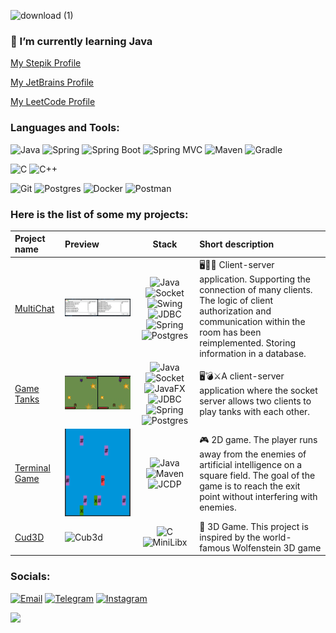 ![download (1)](https://user-images.githubusercontent.com/94602550/189288384-d4c469c4-6eef-4d05-8099-5435d99a015e.gif)


### 🌱 I’m currently learning Java

[My Stepik Profile](https://stepik.org/users/534081423)

[My JetBrains Profile](https://hyperskill.org/profile/270256147)

[My LeetCode Profile](https://leetcode.com/shevelevatv95/)



### Languages and Tools:

![Java](https://img.shields.io/badge/Java-1E7775?style=for-the-badge&logo=java&logoColor=E9D54D)
![Spring](https://img.shields.io/badge/-Spring-1E7775?style=for-the-badge&logo=Spring)
![Spring Boot](https://img.shields.io/badge/-Spring_boot-1E7775?style=for-the-badge&logo=SpringBoot)
![Spring MVC](https://img.shields.io/badge/-Spring_MVC-1E7775?style=for-the-badge&logo=Spring)
![Maven](https://img.shields.io/badge/-Maven-1E7775?style=for-the-badge&logo=apache&logoColor=6296CC)
![Gradle](https://img.shields.io/badge/-Gradle-1E7775?style=for-the-badge&logo=Gradle&logoColor=6296CC)



![C](https://img.shields.io/badge/-C-1E7775?style=for-the-badge&logo=C&logoColor=6296CC)
![C++](https://img.shields.io/badge/-C++-1E7775?style=for-the-badge&logo=C%2b%2b&logoColor=6296CC)

![Git](https://img.shields.io/badge/-GIT-1E7775?style=for-the-badge&logo=GIT&logoColor=F88C00)
![Postgres](https://img.shields.io/badge/-PostgreSQL-1E7775?style=for-the-badge&logo=PostgreSQL&logoColor=6296CC)
![Docker](https://img.shields.io/badge/-Docker-1E7775?style=for-the-badge&logo=Docker&logoColor=6296CC)
![Postman](https://img.shields.io/badge/-Postman-1E7775?style=for-the-badge&logo=Postman&logoColor=F88C00)



### Here is the list of some my projects:

| Project name                                                                        | Preview                                                                                            |                                                                                                                                                                                                                                                                                 Stack                                                                                                                                                                                                                                                                                  | Short description                                                                                                                                                                                           |
|:------------------------------------------------------------------------------------|:---------------------------------------------------------------------------------------------------|:----------------------------------------------------------------------------------------------------------------------------------------------------------------------------------------------------------------------------------------------------------------------------------------------------------------------------------------------------------------------------------------------------------------------------------------------------------------------------------------------------------------------------------------------------------------------:|:------------------------------------------------------------------------------------------------------------------------------------------------------------------------------------------------------------|
| [MultiChat](https://github.com/Sheveleva-Tatiana/Super_Multi_Chat)                  | ![chat](https://github.com/Sheveleva-Tatiana/Sheveleva-Tatiana/blob/main/accert/chat3.gif)         | ![Java](https://img.shields.io/badge/Java-2F4F4F?style=flat&logo=java&logoColor=E9D54D) ![Socket](https://img.shields.io/badge/Socket_API-2F4F4F?style=flat&logo=java&logoColor=E9D54D) ![Swing](https://img.shields.io/badge/Java_Swing-2F4F4F?style=flat&logo=swing&logoColor=E9D54D) ![JDBC](https://img.shields.io/badge/JDBC-2F4F4F?style=flat&logo=JDBC&logoColor=E9D54D) ![Spring](https://img.shields.io/badge/-Spring-2F4F4F?style=flat&logo=Spring) ![Postgres](https://img.shields.io/badge/-PostgreSQL-2F4F4F?style=flat&logo=PostgreSQL&logoColor=6296CC) | 🖥💬💬 Client-server application. Supporting the connection of many clients. The logic of client authorization and communication within the room has been reimplemented. Storing information in a database. |
| [Game Tanks](https://github.com/Sheveleva-Tatiana/Piscine-Java/tree/main/Rush01)    | ![tanks](https://github.com/Sheveleva-Tatiana/Sheveleva-Tatiana/blob/main/accert/tanks2.gif)       |  ![Java](https://img.shields.io/badge/Java-2F4F4F?style=flat&logo=java&logoColor=E9D54D) ![Socket](https://img.shields.io/badge/Socket_API-2F4F4F?style=flat&logo=java&logoColor=E9D54D) ![JavaFX](https://img.shields.io/badge/JavaFX-2F4F4F?style=flat&logo=swing&logoColor=E9D54D) ![JDBC](https://img.shields.io/badge/JDBC-2F4F4F?style=flat&logo=JDBC&logoColor=E9D54D) ![Spring](https://img.shields.io/badge/-Spring-2F4F4F?style=flat&logo=Spring) ![Postgres](https://img.shields.io/badge/-PostgreSQL-2F4F4F?style=flat&logo=PostgreSQL&logoColor=6296CC)   | 🖥💣⚔️A client-server application where the socket server allows two clients to play tanks with each other.                                                                                                 |
| [Terminal Game](https://github.com/Sheveleva-Tatiana/Piscine-Java/tree/main/Rush00) | ![gameTerm](https://github.com/Sheveleva-Tatiana/Sheveleva-Tatiana/blob/main/accert/termGame2.png) |                                                                                                                                               ![Java](https://img.shields.io/badge/Java-2F4F4F?style=flat&logo=java&logoColor=E9D54D) ![Maven](https://img.shields.io/badge/Maven-2F4F4F?style=flat&logo=java&logoColor=E9D54D) ![JCDP](https://img.shields.io/badge/JCDP-2F4F4F?style=flat&logo=swing&logoColor=E9D54D)                                                                                                                                               | 🎮 2D game. The player runs away from the enemies of artificial intelligence on a square field. The goal of the game is to reach the exit point without interfering with enemies.                           |
| [Cud3D](https://github.com/Sheveleva-Tatiana/cub3D)                                 | ![Cub3d](https://github.com/Sheveleva-Tatiana/Sheveleva-Tatiana/blob/main/accert/Cub3d_2.gif)      |                                                                                                                                                                                           ![C](https://img.shields.io/badge/C-2F4F4F?style=flat&logo=java&logoColor=E9D54D) ![MiniLibx](https://img.shields.io/badge/MiniLibx-2F4F4F?style=flat&logo=java&logoColor=E9D54D)                                                                                                                                                                                            | 🕋 3D Game. This project is inspired by the world-famous Wolfenstein 3D game                                                                                                          |
### Socials:
[![Email](https://img.shields.io/badge/-Email-2F4F4F?style=flat&logo=google&logoColor=27A0D9)](mailto:shevelevatv95@gmail.com)
[![Telegram](https://img.shields.io/badge/-Telegram-2F4F4F?style=flat&logo=telegram&logoColor=27A0D9)](https://t.me/SHEV_TV)
[![Instagram](https://img.shields.io/badge/-Instagram-2F4F4F?style=flat&logo=instagram&logoColor=B4068E)](https://www.instagram.com/tanya_myau)

![](https://komarev.com/ghpvc/?username=Sheveleva-Tatiana)
